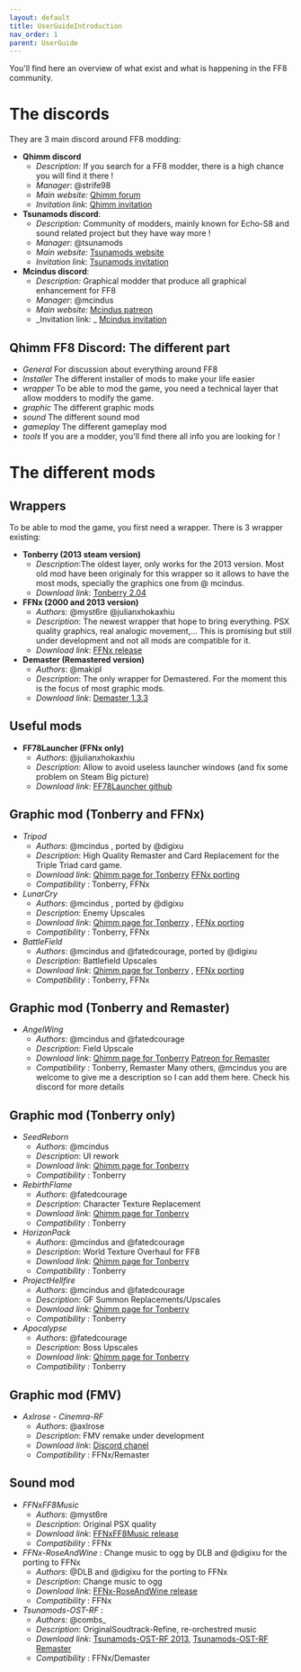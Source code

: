 ```yaml
---
layout: default
title: UserGuideIntroduction
nav_order: 1
parent: UserGuide
---
```


You'll find here an overview of what exist and what is happening in the FF8 community.

# __The discords__
 They are 3 main discord around FF8 modding:
-  **Qhimm discord**
   - _Description:_ If you search for a FF8 modder, there is a high chance you will find it there ! 
   - _Manager_: @strife98  
   - _Main website:_ [Qhimm forum](https://forums.qhimm.com/)
   - _Invitation link_: [Qhimm invitation](https://discord.gg/sCbmwh2nbv)
- **Tsunamods discord**:
  - _Description:_ Community of modders, mainly known for Echo-S8 and sound related project but they have way more !
  - _Manager_: @tsunamods   
  - _Main website:_ [Tsunamods website](https://www.tsunamods.com/)
  - _Invitation link_: [Tsunamods invitation](https://discord.gg/tsunamods-community-277610501721030656) 
- **Mcindus discord**:
  - _Description:_ Graphical modder that produce all graphical enhancement for FF8
  - _Manager_: @mcindus 
  - _Main website:_ [Mcindus patreon](https://www.patreon.com/mcindusmods)
  - _Invitation link: _ [Mcindus invitation](https://discord.gg/6b2HMJQYDS)

## __Qhimm FF8 Discord: The different part__
 - _General_
 For discussion about everything around FF8
 - _Installer_
 The different installer of mods to make your life easier 
 - _wrapper_
 To be able to mod the game, you need a technical layer that allow modders to modify the game.
 - _graphic_
 The different graphic mods
 - _sound_
 The different sound mod
 - _gameplay_
 The different gameplay mod
 - _tools_
 If you are a modder, you'll find there all info you are looking for !

   
# __The different mods__
## __Wrappers__
   To be able to mod the game, you first need a wrapper. There is 3 wrapper existing:
- __Tonberry (2013 steam version)__
  - _Description_:The oldest layer, only works for the 2013 version. Most old mod have been originaly for this wrapper so it allows to have the most mods, specially the graphics one from @ mcindus.
  - _Download link_: [Tonberry 2.04](https://drive.usercontent.google.com/u/0/uc?id=13KUrsV9c1sdCwihPSmTomTet9aQzN65l&export=download)
- __FFNx (2000 and 2013 version)__
  - _Authors_: @myst6re @julianxhokaxhiu 
  - _Description_: The newest wrapper that hope to bring everything. PSX quality graphics, real analogic movement,... This is promising but still under development and not all mods are compatible for it.
  - _Download link_: [FFNx release](https://github.com/julianxhokaxhiu/FFNx/releases)
- __Demaster (Remastered version)__
  - _Authors_: @makipl  
  - _Description_: The only wrapper for Demastered. For the moment this is the focus of most graphic mods.
  - _Download link_: [Demaster 1.3.3](https://github.com/MaKiPL/FF8_demaster/releases/tag/1.3.3)
## __Useful mods__
- __FF78Launcher (FFNx only)__
  - _Authors_: @julianxhokaxhiu 
  - _Description_: Allow to avoid useless launcher windows (and fix some problem on Steam Big picture)
  - _Download link_: [FF78Launcher github](https://github.com/julianxhokaxhiu/FF78Launcher)

## __Graphic mod (Tonberry and FFNx)__
- _Tripod_ 
  - _Authors_: @mcindus , ported by @digixu 
  - _Description_: High Quality Remaster and Card Replacement for the Triple Triad card game.
  - _Download link_: [Qhimm page for Tonberry](https://forums.qhimm.com/index.php?topic=15301.0) [FFNx porting](https://nas-ludo.fr/drive/d/s/ydCVs3qDgknTbq1rWpMqdZ6lRXZ0QRYO/webapi/entry.cgi/SYNO.SynologyDrive.Files/FFNxTripod.rar?api=SYNO.SynologyDrive.Files&method=download&version=2&files=%5B%22id%3A820784526604149279%22%5D&force_download=true&json_error=true&download_type=%22download%22&c2_offload=%22allow%22&_dc=1724337679961&sharing_token=%22s7s8FDunDT0O7X0wOMgX.60x.Gbu_2LNgF5Yt4dX0b_oZKOhqcn5O313IQ2yw.0yLAhCY029Sfhevbo7aui1U5JkjmgY6wML5M8A.zx1c.eIbl.XJbOjyYafhLVNbWuVUx3Vwq8BCDmOPaYyuzAa528ffpMxfRHtKnu_mlvadq5jK89QFljryzlFdSM39ENYLD2ocYykOyX3lhucoZCOf3zHCPt1tTsB48.bkTRcANDHOzFhh5p.LCCj%22&SynoToken=bXXAHAd1hrf7w)
  - _Compatibility_ : Tonberry, FFNx
- _LunarCry_ 
  - _Authors_: @mcindus , ported by @digixu 
  - _Description_:  Enemy Upscales
  - _Download link_: [Qhimm page for Tonberry](https://forums.qhimm.com/index.php?topic=15977.0) , [FFNx porting](https://nas-ludo.fr/drive/d/s/ydCVctrYS4sQrbHgWW8KkjgYH6AF20lt/webapi/entry.cgi/SYNO.SynologyDrive.Files/FFNxLunarCry.rar?api=SYNO.SynologyDrive.Files&method=download&version=2&files=%5B%22id%3A820784512714711581%22%5D&force_download=true&json_error=true&download_type=%22download%22&c2_offload=%22allow%22&_dc=1724337597261&sharing_token=%229F4228tV5CGwSk39__wjGz.lr7rowsxOjUybHBwpr6he1YME477EhOcuD_1Y18hmTRxQ4G4w1DbCKM_ZsoQ2maRr8Kp9zNcFWMpJFvoNhgkoRm0mIpLHYbBwJHpp7vCoLPDsj5yGXD2HGiAIUdDiHelEMTFeGLl.fshWbHWJelPtCwsUhud7ky6vLDxh6NBsfYpP7DLLsaP4noIz_DdQL5WmOGEzKxREM0ZpYMeCXzwYq3bOTMtAXMjz%22&SynoToken=bXXAHAd1hrf7w)
  - _Compatibility_ : Tonberry, FFNx
- _BattleField_ 
  - _Authors_: @mcindus and @fatedcourage, ported by @digixu 
  - _Description_:  Battlefield Upscales
  - _Download link_: [Qhimm page for Tonberry](https://forums.qhimm.com/index.php?topic=16434.0) , [FFNx porting](https://nas-ludo.fr/drive/d/s/ydCVP829Bye9WUz2ncI4dQInltWN6IFz/webapi/entry.cgi/SYNO.SynologyDrive.Files/FFNxBattlefields.rar?api=SYNO.SynologyDrive.Files&method=download&version=2&files=%5B%22id%3A820784500098245147%22%5D&force_download=true&json_error=true&download_type=%22download%22&c2_offload=%22allow%22&_dc=1724337524125&sharing_token=%22tDH.P.phuQzM7_to9OQonrewdb5GPyQ2fZaTG8k5dLGc8S9.LMCVycV_o75iixvU74WQMzGC50YDBZ8J3pohCAJVxboUT4npnzFhUYcS67_sgyGM.c0K5MZSef1fXYvJb6FbUt08_nPNRFx2PDWCYDuix8wH4CArMWwcqGsrS1tAowjxXLu8wabyppWmQ7ZohhDke2e5OPHWDA5EE05rDtinoWWgBtazho96LRDjrNslLN_S2FrweiS4%22&SynoToken=bXXAHAd1hrf7w)
  - _Compatibility_ : Tonberry, FFNx

## __Graphic mod (Tonberry and Remaster)__
- _AngelWing_ 
  - _Authors_: @mcindus and @fatedcourage
  - _Description_: Field Upscale
  - _Download link_: [Qhimm page for Tonberry](https://forums.qhimm.com/index.php?topic=17541.0) [Patreon for Remaster](https://www.patreon.com/mcindusmods)
  - _Compatibility_ : Tonberry, Remaster
Many others, @mcindus you are welcome to give me a description so I can add them here. Check his discord for more details

## __Graphic mod (Tonberry only)__
  - _SeedReborn_ 
    - _Authors_: @mcindus 
    - _Description_: UI rework
    - _Download link_: [Qhimm page for Tonberry](https://forums.qhimm.com/index.php?topic=15320.0)
    - _Compatibility_ : Tonberry
  - _RebirthFlame_ 
    - _Authors_: @fatedcourage 
    - _Description_: Character Texture Replacement
    - _Download link_: [Qhimm page for Tonberry](https://forums.qhimm.com/index.php?topic=16022.0) 
    - _Compatibility_ : Tonberry
  - _HorizonPack_ 
    - _Authors_: @mcindus and @fatedcourage
    - _Description_:  World Texture Overhaul for FF8
    - _Download link_: [Qhimm page for Tonberry](https://forums.qhimm.com/index.php?topic=15859.0) 
    - _Compatibility_ : Tonberry
  - _ProjectHellfire_ 
    - _Authors_: @mcindus and @fatedcourage
    - _Description_:  GF Summon Replacements/Upscales
    - _Download link_: [Qhimm page for Tonberry](https://forums.qhimm.com/index.php?topic=17320.0) 
    - _Compatibility_ : Tonberry
  - _Apocalypse_ 
    - _Authors_: @fatedcourage 
    - _Description_:  Boss Upscales
    - _Download link_: [Qhimm page for Tonberry](https://forums.qhimm.com/index.php?topic=16549.0) 
    - _Compatibility_ : Tonberry

## __Graphic mod (FMV)__
  - _Axlrose - Cinemra-RF_ 
    - _Authors_: @axlrose 
    - _Description_: FMV remake under development
    - _Download link_: [Discord chanel](https://discord.com/channels/318179907098116106/1103880668624199740)
    - _Compatibility_ : FFNx/Remaster

## __Sound mod__
  - _FFNxFF8Music_ 
    - _Authors_: @myst6re 
    - _Description_: Original PSX quality
    - _Download link_: [FFNxFF8Music release](https://www.ff8.fr/download/programs/FFNx-FF8Music-v1.5.zip)
    - _Compatibility_ : FFNx
  - _FFNx-RoseAndWine_ : Change music to ogg by DLB and @digixu for the porting to FFNx
    - _Authors_: @DLB and @digixu for the porting to FFNx 
    - _Description_: Change music to ogg
    - _Download link_: [FFNx-RoseAndWine release](https://nas-ludo.fr/drive/d/s/ykEctZwuaU8n9jXTUwXdt59MxMVTyXxv/webapi/entry.cgi/SYNO.SynologyDrive.Files/FFNx-RoseAndWin.zip?api=SYNO.SynologyDrive.Files&method=download&version=2&files=%5B%22id%3A822320349564675511%22%5D&force_download=true&json_error=true&download_type=%22download%22&c2_offload=%22allow%22&_dc=1724099160016&sharing_token=%22qQNFKl.PwbW1lMBrGO9FQ_s4hOJJWyZ1o_QaSyKbdwHvRjNda2uUnp56lp00WmUr8NreOKs9XH2f4590gBPhFrkV4qCPjTnVsh2k4mA97FkEsXU3nRqhvhTDxutclQ7FeWk1ATvdogN97dIUsMENvAhFmUg7WBXT.s0v36VbsLanOe2bQAxYkkWvHcwfIRP.5EhqNcrfsoIDN.dPrBGkWifomcuRSyMDPve3pP.uF2QXl1jtmkMys6li%22&SynoToken=y6IlmhppUkOLg)
    - _Compatibility_ : FFNx
  - _Tsunamods-OST-RF_ : 
    - _Authors_: @combs_ 
    - _Description_: OriginalSoudtrack-Refine, re-orchestred music
    - _Download link_: [Tsunamods-OST-RF 2013](https://download.tsunamods.com/?id=12), [Tsunamods-OST-RF Remaster](https://download.tsunamods.com/?id=11)
    - _Compatibility_ : FFNx/Demaster

